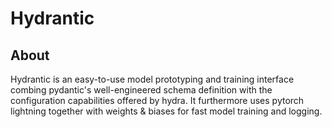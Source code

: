 # Hydrantic

## About
Hydrantic is an easy-to-use model prototyping and training interface combing pydantic's well-engineered schema 
definition with the configuration capabilities offered by hydra. It furthermore uses pytorch lightning together with
weights  & biases for fast model training and logging.
